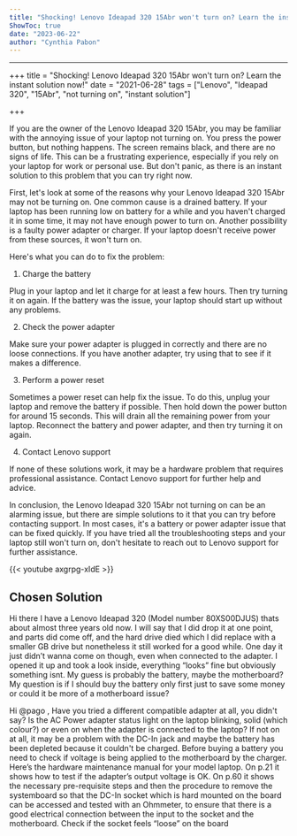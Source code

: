 ```yaml
---
title: "Shocking! Lenovo Ideapad 320 15Abr won't turn on? Learn the instant solution now!"
ShowToc: true 
date: "2023-06-22"
author: "Cynthia Pabon"
---
```

*****
+++
title = "Shocking! Lenovo Ideapad 320 15Abr won't turn on? Learn the instant solution now!"
date = "2021-06-28"
tags = ["Lenovo", "Ideapad 320", "15Abr", "not turning on", "instant solution"]

+++

If you are the owner of the Lenovo Ideapad 320 15Abr, you may be familiar with the annoying issue of your laptop not turning on. You press the power button, but nothing happens. The screen remains black, and there are no signs of life. This can be a frustrating experience, especially if you rely on your laptop for work or personal use. But don't panic, as there is an instant solution to this problem that you can try right now.

First, let's look at some of the reasons why your Lenovo Ideapad 320 15Abr may not be turning on. One common cause is a drained battery. If your laptop has been running low on battery for a while and you haven't charged it in some time, it may not have enough power to turn on. Another possibility is a faulty power adapter or charger. If your laptop doesn't receive power from these sources, it won't turn on.

Here's what you can do to fix the problem:

1. Charge the battery

Plug in your laptop and let it charge for at least a few hours. Then try turning it on again. If the battery was the issue, your laptop should start up without any problems.

2. Check the power adapter

Make sure your power adapter is plugged in correctly and there are no loose connections. If you have another adapter, try using that to see if it makes a difference.

3. Perform a power reset

Sometimes a power reset can help fix the issue. To do this, unplug your laptop and remove the battery if possible. Then hold down the power button for around 15 seconds. This will drain all the remaining power from your laptop. Reconnect the battery and power adapter, and then try turning it on again.

4. Contact Lenovo support

If none of these solutions work, it may be a hardware problem that requires professional assistance. Contact Lenovo support for further help and advice.

In conclusion, the Lenovo Ideapad 320 15Abr not turning on can be an alarming issue, but there are simple solutions to it that you can try before contacting support. In most cases, it's a battery or power adapter issue that can be fixed quickly. If you have tried all the troubleshooting steps and your laptop still won't turn on, don't hesitate to reach out to Lenovo support for further assistance.

{{< youtube axgrpg-xIdE >}} 



## Chosen Solution
 Hi there
I have a Lenovo Ideapad 320 (Model number 80XS00DJUS) thats about almost three years old now. I will say that I did drop it at one point, and parts did come off, and the hard drive died which I did replace with a smaller GB drive but nonetheless it still worked for a good while. One day it just didn’t wanna come on though, even when connected to the adapter.
I opened it up and took a look inside, everything “looks” fine but obviously something isnt. My guess is probably the battery, maybe the motherboard?
My question is if I should buy the battery only first just to save some money or could it be more of a motherboard issue?

 Hi @pago ,
Have you tried a different compatible adapter at all, you didn't say?
Is the AC Power adapter status light on the laptop blinking, solid (which colour?) or even on when the adapter is connected to the laptop?
If not on at all, it may be a problem with the DC-In jack and maybe the battery has been depleted because it couldn't be charged.
Before buying a battery you need to check if voltage is being applied to the motherboard by the charger.
Here’s the hardware maintenance manual for your model laptop.
On p.21 it shows how to test if the adapter’s output voltage is OK.
On p.60 it shows the necessary pre-requisite steps and then the procedure to remove the systemboard so that the DC-In socket which is hard mounted on the board can be accessed and tested with an Ohmmeter, to ensure that there is a good electrical connection between the input to the socket and the motherboard. Check if the socket feels “loose” on the board





